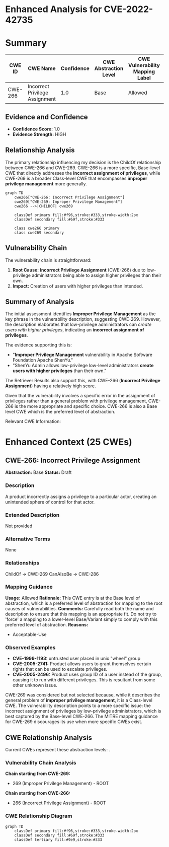 # Enhanced Analysis for CVE-2022-42735

# Summary

| CWE ID | CWE Name | Confidence | CWE Abstraction Level | CWE Vulnerability Mapping Label | CWE-Vulnerability Mapping Notes |
|---|---|---|---|---|---|
| CWE-266 | Incorrect Privilege Assignment | 1.0 | Base | Allowed | Primary CWE |

## Evidence and Confidence

*   **Confidence Score:** 1.0
*   **Evidence Strength:** HIGH

## Relationship Analysis
The primary relationship influencing my decision is the ChildOf relationship between CWE-266 and CWE-269. CWE-266 is a more specific, Base-level CWE that directly addresses the **incorrect assignment of privileges**, while CWE-269 is a broader Class-level CWE that encompasses **improper privilege management** more generally.

```mermaid
graph TD
    cwe266["CWE-266: Incorrect Privilege Assignment"]
    cwe269["CWE-269: Improper Privilege Management"]
    cwe266 -->|CHILDOF| cwe269
    
    classDef primary fill:#f96,stroke:#333,stroke-width:2px
    classDef secondary fill:#69f,stroke:#333
    
    class cwe266 primary
    class cwe269 secondary
```

## Vulnerability Chain
The vulnerability chain is straightforward:

1.  **Root Cause:** **Incorrect Privilege Assignment** (CWE-266) due to low-privilege administrators being able to assign higher privileges than their own.
2.  **Impact:** Creation of users with higher privileges than intended.

## Summary of Analysis
The initial assessment identifies **Improper Privilege Management** as the key phrase in the vulnerability description, suggesting CWE-269. However, the description elaborates that low-privilege administrators can *create users with higher privileges*, indicating an **incorrect assignment of privileges**.

The evidence supporting this is:

*   "**Improper Privilege Management** vulnerability in Apache Software Foundation Apache ShenYu."
*   "ShenYu Admin allows low-privilege low-level administrators **create users with higher privileges** than their own."

The Retriever Results also support this, with CWE-266 (**Incorrect Privilege Assignment**) having a relatively high score.

Given that the vulnerability involves a specific error in the assignment of privileges rather than a general problem with privilege management, CWE-266 is the more appropriate and specific choice. CWE-266 is also a Base level CWE which is the preferred level of abstraction.

Relevant CWE Information:

# Enhanced Context (25 CWEs)

## CWE-266: Incorrect Privilege Assignment
**Abstraction:** Base
**Status:** Draft

### Description
A product incorrectly assigns a privilege to a particular actor, creating an unintended sphere of control for that actor.

### Extended Description
Not provided

### Alternative Terms
None

### Relationships
ChildOf -> CWE-269
CanAlsoBe -> CWE-286

### Mapping Guidance
**Usage:** Allowed
**Rationale:** This CWE entry is at the Base level of abstraction, which is a preferred level of abstraction for mapping to the root causes of vulnerabilities.
**Comments:** Carefully read both the name and description to ensure that this mapping is an appropriate fit. Do not try to 'force' a mapping to a lower-level Base/Variant simply to comply with this preferred level of abstraction.
**Reasons:**
- Acceptable-Use

### Observed Examples
- **CVE-1999-1193:** untrusted user placed in unix "wheel" group
- **CVE-2005-2741:** Product allows users to grant themselves certain rights that can be used to escalate privileges.
- **CVE-2005-2496:** Product uses group ID of a user instead of the group, causing it to run with different privileges. This is resultant from some other unknown issue.

CWE-269 was considered but not selected because, while it describes the general problem of **improper privilege management**, it is a Class-level CWE. The vulnerability description points to a more specific issue: the incorrect assignment of privileges by low-privilege administrators, which is best captured by the Base-level CWE-266. The MITRE mapping guidance for CWE-269 discourages its use when more specific CWEs exist.


## CWE Relationship Analysis

Current CWEs represent these abstraction levels: .


### Vulnerability Chain Analysis

**Chain starting from CWE-269:**
- 269 (Improper Privilege Management) - ROOT


**Chain starting from CWE-266:**
- 266 (Incorrect Privilege Assignment) - ROOT



### CWE Relationship Diagram

```mermaid
graph TD
    classDef primary fill:#f96,stroke:#333,stroke-width:2px
    classDef secondary fill:#69f,stroke:#333
    classDef tertiary fill:#9e9,stroke:#333
```